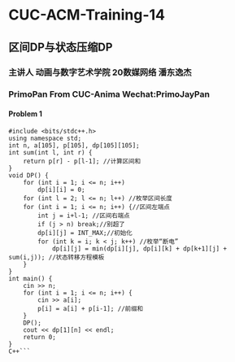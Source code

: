 # CUC-ACM-Training-14
## 区间DP与状态压缩DP
### 主讲人 动画与数字艺术学院 20数媒网络 潘东逸杰
### PrimoPan From CUC-Anima Wechat:PrimoJayPan


#### Problem 1
```
#include <bits/stdc++.h>
using namespace std;
int n, a[105], p[105], dp[105][105];
int sum(int l, int r) {
    return p[r] - p[l-1]; //计算区间和
}
void DP() {
    for (int i = 1; i <= n; i++)
        dp[i][i] = 0;
    for (int l = 2; l <= n; l++) //枚举区间长度
    for (int i = 1; i <= n; i++) {//区间左端点
        int j = i+l-1; //区间右端点
        if (j > n) break;//别超了 
        dp[i][j] = INT_MAX;//初始化
        for (int k = i; k < j; k++) //枚举“断电”
            dp[i][j] = min(dp[i][j], dp[i][k] + dp[k+1][j] + sum(i,j)); //状态转移方程模板
    }
}
int main() {
    cin >> n;
    for (int i = 1; i <= n; i++) {
        cin >> a[i];
        p[i] = a[i] + p[i-1]; //前缀和
    }
    DP();
    cout << dp[1][n] << endl;
    return 0;
}
C++```
